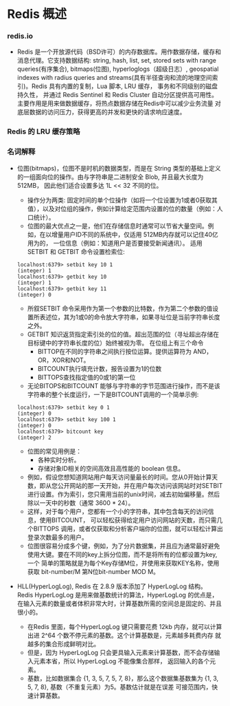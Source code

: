 # Redis 概述

### redis.io
* Redis 是一个开放源代码（BSD许可）的内存数据库。用作数据存储，缓存和消息代理。它支持数据结构: string, hash, list, set, 
stored sets with range queries(有序集合), bitmaps(位图), hyperloglogs（超级日志）, geospatial indexes with radius 
queries and streams(具有半径查询和流的地理空间索引)。Redis 具有内置的复制，Lua 脚本, LRU 缓存， 事务和不同级别的磁盘持久性，
并通过 Redis Sentinel 和 Redis Cluster 自动分区提供高可用性。 主要作用是用来做数据缓存，将热点数据存储在Redis中可以减少业务流量
对底层数据的访问压力，获得更高的并发和更快的请求响应速度。

### 

### Redis 的 LRU 缓存策略




### 名词解释

* 位图(bitmaps)，位图不是时机的数据类型，而是在 String 类型的基础上定义的一组面向位的操作。由与字符串是二进制安全 Blob, 并且最大长度为 512MB，
因此他们适合设置多达 1L << 32 不同的位。
  * 操作分为两类: 固定时间的单个位操作（如将一个位设置为1或者0获取其值），以及对位组的操作，例如计算给定范围内设置的位的数量（例如：人口统计）。
  * 位图的最大优点之一是，他们在存储信息时通常可以节省大量空间。例如，在以增量用户ID不同的系统中，仅适用 512MB内存就可以记住40亿用为的，
  一位信息（例如：知道用户是否要接受新闻通讯）。
  适用 SETBIT 和 GETBIT 命令设置检索位:
  ```shell script
  localhost:6379> setbit key 10 1
  (integer) 1
  localhost:6379> getbit key 10
  (integer) 1
  localhost:6379> getbit key 11
  (integer) 0
  ```
  * 所叙SETBIT 命令采用作为第一个参数的比特数，作为第二个参数的值设置所表述位，其为1或0的命令放大字符串，如果寻址位是当前字符串长度之外。
  * GETBIT 知识返货指定索引处的位的值。超出范围的位（寻址超出存储在目标键中的字符串长度的位）始终被视为零。
  在位组上有三个命令
    * BITTOP在不同的字符串之间执行按位运算。提供运算符为 AND，OR，XOR和NOT。
    * BITCOUNT执行填充计数，报告设置为1的位数
    * BITTOPS查找指定值的0或1的第一位
  * 无论BITOPS和BITCOUNT 能够与字符串的字节范围进行操作，而不是该字符串的整个长度运行，一下是BITCOUNT调用的一个简单示例:
  ```shell script
  localhost:6379> setbit key 0 1
  (integer) 0
  localhost:6379> setbit key 100 1
  (integer) 0
  localhost:6379> bitcount key
  (integer) 2
  ```
  * 位图的常见用例是：
    * 各种实时分析。
    * 存储对象ID相关的空间高效且高性能的 boolean 信息。
  * 例如，假设您想知道网站用户每天访问量最长的时间。您从0开始计算天数，即从您公开网站的那一天开始，并在用户每次访问该网站时对SETBIT
  进行设置。作为索引，您只需用当前的unix时间，减去初始偏移量。然后除以一天中的秒数（通常 3600 * 24）。
  * 这样，对于每个用户，您都有一个小的字符串，其中包含每天的访问信息，使用BITCOUNT， 可以轻松获得给定用户访问网站的天数，而只需几个BITTOPS
  调用，或者仅获取和分析客户端你的位图，就可以轻松计算出登录次数最多的用户。
  * 位图很容易分成多个键，例如，为了分片数据集，并且应为通常最好避免使用大键。要在不同的key上拆分位图，而不是将所有的位都设置为key, 一个
  简单的策略就是为每个Key存储M位，并使用来获取KEY名称，使用获取 bit-number/M 第N位bit-number MOD M。
  
* HLL(HyperLogLog), Redis 在 2.8.9 版本添加了 HyperLogLog 结构。 Redis HyperLogLog 是用来做基数统计的算法，HyperLogLog 的优点是，
在输入元素的数量或者体积非常大时，计算基数所需的空间总是固定的、并且很小的。
  * 在Redis 里面，每个HyperLogLog 键只需要花费 12kb 内存，就可以计算出进 2^64 个数不停元素的基数。这个计算基数是，元素越多耗费内存
  就越多的集合形成鲜明对比。
  * 但是，因为 HyperLogLog 只会更具输入元素来计算基数，而不会存储输入元素本省，所以 HyperLogLog 不能像集合那样， 返回输入的各个元素。
  * 基数，比如数据集合 {1, 3, 5, 7, 5, 7, 8}，那么这个数据集基数集为 {1, 3, 5, 7, 8}, 基数（不重复元素）为5。基数估计就是在误差
  可接范围内，快速计算基数。
 
